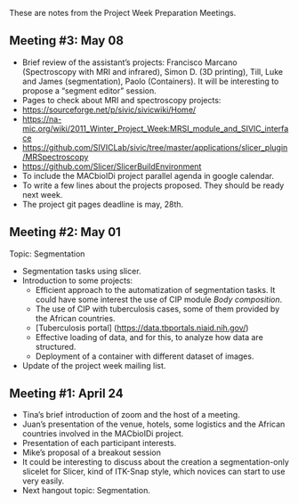 These are notes from the Project Week Preparation Meetings.

## Meeting #3: May 08

-	Brief review of the assistant’s projects: Francisco Marcano (Spectroscopy with MRI and infrared), Simon D. (3D printing), Till, Luke and James (segmentation), Paolo (Containers). It will be interesting to propose a “segment editor” session. 
-	Pages to check about MRI and spectroscopy projects: 
   - https://sourceforge.net/p/sivic/sivicwiki/Home/
   - https://na-mic.org/wiki/2011_Winter_Project_Week:MRSI_module_and_SIVIC_interface
   - https://github.com/SIVICLab/sivic/tree/master/applications/slicer_plugin/MRSpectroscopy
   - https://github.com/Slicer/SlicerBuildEnvironment
-	To include the MACbioIDi project parallel agenda in google calendar. 
-	To write a few lines about the projects proposed. They should be ready next week. 
-	The project git pages deadline is may, 28th. 

## Meeting #2: May 01

Topic: Segmentation
- Segmentation tasks using slicer. 
- Introduction to some projects:
  - Efficient approach to the automatization of segmentation tasks. It could have some interest the use of CIP module _Body composition_.
  - The use of CIP with tuberculosis cases, some of them provided by the African countries.
  - [Tuberculosis portal] (https://data.tbportals.niaid.nih.gov/)
  - Effective loading of data, and for this, to analyze how data are structured.
  - Deployment of a container with different dataset of images.
- Update of the project week mailing list.

## Meeting #1: April 24

- Tina’s brief introduction of zoom and the host of a meeting.
-	Juan’s presentation of the venue, hotels, some logistics and the African countries involved in the MACbioIDi project. 
-	Presentation of each participant interests.
-	Mike’s proposal of a breakout session
-	It could be interesting to discuss about the creation a segmentation-only slicelet for Slicer, kind of ITK-Snap style, which novices can start to use very easily.
-	Next hangout topic: Segmentation.
